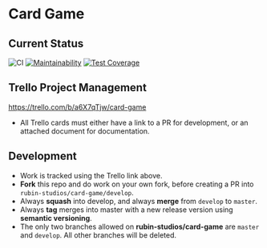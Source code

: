# Card Game
## Current Status
![CI](https://github.com/rubin-studios/card-game/workflows/CI/badge.svg?branch=develop)
[![Maintainability](https://api.codeclimate.com/v1/badges/1f1ea42d4f689afb5d60/maintainability)](https://codeclimate.com/github/rubin-studios/card-game/maintainability)
[![Test Coverage](https://api.codeclimate.com/v1/badges/1f1ea42d4f689afb5d60/test_coverage)](https://codeclimate.com/github/rubin-studios/card-game/test_coverage)

## Trello Project Management
https://trello.com/b/a6X7qTjw/card-game

- All Trello cards must either have a link to a PR for development, or an attached document for documentation.

## Development
- Work is tracked using the Trello link above.
- **Fork** this repo and do work on your own fork, before creating a PR into `rubin-studios/card-game/develop`.
- Always **squash** into develop, and always **merge** from `develop` to `master`.
- Always **tag** merges into master with a new release version using **semantic versioning**.
- The only two branches allowed on **rubin-studios/card-game** are `master` and `develop`. All other branches will be deleted.
